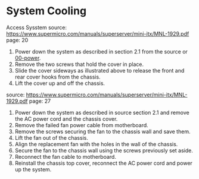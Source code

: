 # System Cooling
Access Sysstem
source: https://www.supermicro.com/manuals/superserver/mini-itx/MNL-1929.pdf
page: 20
1. Power down the system as described in section 2.1 from the source or [00-power](00-power.md).
1. Remove the two screws that hold the cover in place.
1. Slide the cover sideways as illustrated above to release the front and rear cover hooks
from the chassis.
1. Lift the cover up and off the chassis.

source: https://www.supermicro.com/manuals/superserver/mini-itx/MNL-1929.pdf
page: 27
1. Power down the system as described in source section 2.1 and remove the AC power cord and
the chassis cover.
1. Remove the failed fan power cable from motherboard.
1. Remove the screws securing the fan to the chassis wall and save them.
1. Lift the fan out of the chassis.
1. Align the replacement fan with the holes in the wall of the chassis.
1. Secure the fan to the chassis wall using the screws previously set aside.
1. Reconnect the fan cable to motherboard.
1. Reinstall the chassis top cover, reconnect the AC power cord and power up the system.